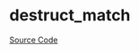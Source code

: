 # destruct_match

[Source Code](https://github.com/software-mansion/cairo-lint/tree/main/crates/cairo-lint-core/src/lints/single_match.rs#L20)

